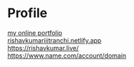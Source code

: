 # Profile  
<a href="https://rishavkumariiitranchi.netlify.app"> my online portfolio </br>
<a href="https://rishavkumariiitranchi.netlify.app">rishavkumariiitranchi.netlify.app  </br>
<a href="https://rishavkumar.live/">https://rishavkumar.live/ </br>
 https://www.name.com/account/domain
